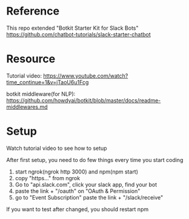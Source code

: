 # Reference
This repo extended "Botkit Starter Kit for Slack Bots"
https://github.com/chatbot-tutorials/slack-starter-chatbot

# Resource
Tutorial video: https://www.youtube.com/watch?time_continue=1&v=jTaoU6u1Fcg

botkit middleware(for NLP): https://github.com/howdyai/botkit/blob/master/docs/readme-middlewares.md


# Setup
Watch tutorial video to see how to setup

After first setup, you need to do few things every time you start coding

1. start ngrok(ngrok http 3000) and npm(npm start)
2. copy "https..." from ngrok
3. Go to "api.slack.com", click your slack app, find your bot
4. paste the link + "/oauth" on "OAuth & Permission"
5. go to "Event Subscription" paste the link + "/slack/receive"
 
If you want to test after changed, you should restart npm